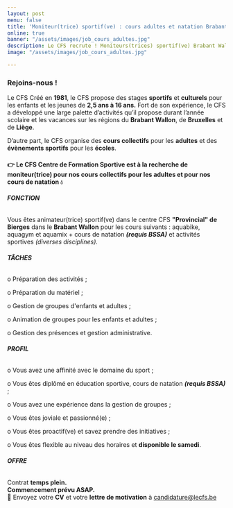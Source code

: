 ```yaml
---
layout: post
menu: false
title: 'Moniteur(trice) sportif(ve) : cours adultes et natation Brabant Wallon-(copy)'
online: true
banner: "/assets/images/job_cours_adultes.jpg"
description: Le CFS recrute ! Moniteurs(trices) sportif(ve) Brabant Wallon
image: "/assets/images/job_cours_adultes.jpg"

---
```

### Rejoins-nous !

Le CFS Créé en **1981**, le CFS propose des stages **sportifs** et **culturels** pour les enfants et les jeunes de **2,5 ans à 16 ans.** Fort de son expérience, le CFS a développé une large palette d’activités qu’il propose durant l’année scolaire et les vacances sur les régions du **Brabant Wallon**, de **Bruxelles** et de **Liège**.

D’autre part, le CFS organise des **cours collectifs** pour les **adultes** et des **évènements sportifs** pour les **écoles**.

#### 👉 Le CFS Centre de Formation Sportive est à la recherche de **moniteur(trice)** pour nos **cours collectifs** pour les **adultes** et pour **nos cours de natation** **💧**

###### **FONCTION**

Vous êtes animateur(trice) sportif(ve) dans le centre CFS **"Provincial" de Bierges** dans le **Brabant Wallon** pour les cours suivants : aquabike, aquagym et aquamix + cours de natation **_(requis BSSA)_** et activités sportives _(diverses disciplines)._

###### **TÂCHES**

o Préparation des activités ;

o Préparation du matériel ;

o Gestion de groupes d'enfants et adultes ;

o Animation de groupes pour les enfants et adultes ;

o Gestion des présences et gestion administrative.

###### **PROFIL**

o Vous avez une affinité avec le domaine du sport ;

o Vous êtes diplômé en éducation sportive, cours de natation **_(requis BSSA)_** ;

o Vous avez une expérience dans la gestion de groupes ;

o Vous êtes joviale et passionné(e) ;

o Vous êtes proactif(ve) et savez prendre des initiatives ;

o Vous êtes flexible au niveau des horaires et **disponible le samedi**.

###### **OFFRE**

Contrat **temps plein.  
Commencement prévu ASAP.**  
📩 Envoyez votre **CV** et votre **lettre de motivation** à [candidature@lecfs.be](mailto:morgane@lecfs.be)